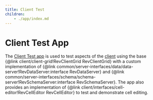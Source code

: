 ```yaml
---
title: Client Test
children:
    - ./app/index.md
---
```


# Client Test App

The [Client Test app](./app/index.md) is used to test aspects of the [client](../../architecture/client/index.md) using the base {@link client/client-grid!RevClientGrid RevClientGrid} with a custom implementation of {@link common/server-interfaces/data/data-server!RevDataServer:interface RevDataServer} and {@link common/server-interfaces/schema/schema-server!RevSchemaServer:interface RevSchemaServer}.  The app also provides an implementation of {@link client/interfaces/cell-editor!RevCellEditor RevCellEditor} to test and demonstrate cell editing.


